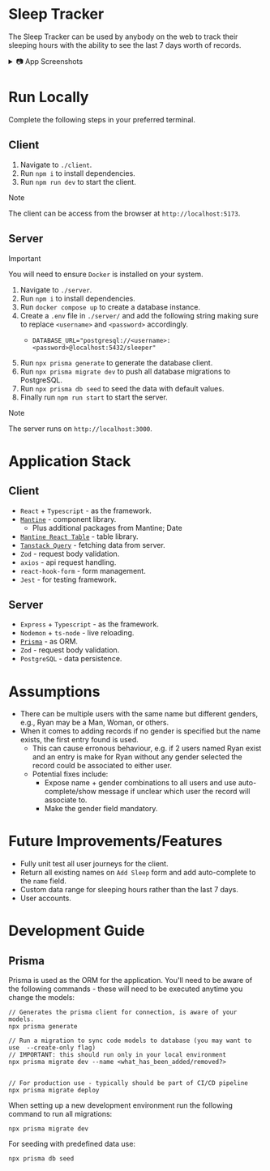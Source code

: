 # Sleep Tracker
The Sleep Tracker can be used by anybody on the web to track their sleeping hours with the ability to see the last 7 days worth of records.

<details>

<summary>📷 App Screenshots</summary>

## Dashboard
<p align="center">
  <img width="750px" src="https://github.com/user-attachments/assets/d9743d3d-c436-4872-bdb9-63e9e6a59799" />
</p>

## Recent Sleep Recordings for User
<p align="center">
  <img width="750px" src="https://github.com/user-attachments/assets/b3d3e7d1-b18f-42fb-98a4-f9102475428f" />
</p>

## Add Sleep Recording
<p align="center">
  <img width="750px" src="https://github.com/user-attachments/assets/1716aa12-b9b6-4328-9b64-f58794742d62" />

</p>

</details>

# Run Locally

Complete the following steps in your preferred terminal.

## Client

1. Navigate to `./client`.
2. Run `npm i` to install dependencies.
3. Run `npm run dev` to start the client.

> [!NOTE]  
> The client can be access from the browser at `http://localhost:5173`.

## Server

> [!IMPORTANT]  
> You will need to ensure `Docker` is installed on your system.

1. Navigate to `./server`.
2. Run `npm i` to install dependencies.
3. Run `docker compose up` to create a database instance.
4. Create a `.env` file in `./server/` and add the following string making sure to replace `<username>` and `<password>` accordingly.
   - ```
     DATABASE_URL="postgresql://<username>:<password>@localhost:5432/sleeper"
     ```
6. Run `npx prisma generate` to generate the database client.
7. Run `npx prisma migrate dev` to push all database migrations to PostgreSQL.
8. Run `npx prisma db seed` to seed the data with default values.
9. Finally run `npm run start` to start the server.

> [!NOTE]  
> The server runs on `http://localhost:3000`.

# Application Stack

## Client

- `React` + `Typescript` - as the framework.
- [`Mantine`](https://mantine.dev/) - component library.
  - Plus additional packages from Mantine; Date
- [`Mantine React Table`]() - table library.
- [`Tanstack Query`](https://tanstack.com/query/latest) - fetching data from server.
- `Zod` - request body validation.
- `axios` - api request handling.
- `react-hook-form` - form management.
- `Jest` - for testing framework.

## Server

- `Express` + `Typescript` - as the framework.
- `Nodemon` + `ts-node` - live reloading.
- [`Prisma`](https://www.prisma.io/) - as ORM.
- `Zod` - request body validation.
- `PostgreSQL` - data persistence.

# Assumptions
- There can be multiple users with the same name but different genders, e.g., Ryan may be a Man, Woman, or others.
- When it comes to adding records if no gender is specified but the name exists, the first entry found is used.
  - This can cause erronous behaviour, e.g. if 2 users named Ryan exist and an entry is make for Ryan without any gender selected the record could be associated to either user.
  - Potential fixes include:
    - Expose name + gender combinations to all users and use auto-complete/show message if unclear which user the record will associate to.
    - Make the gender field mandatory.

# Future Improvements/Features
- Fully unit test all user journeys for the client.
- Return all existing names on `Add Sleep` form and add auto-complete to the `name` field.
- Custom data range for sleeping hours rather than the last 7 days.
- User accounts.

# Development Guide

## Prisma

Prisma is used as the ORM for the application. You'll need to be aware of the following commands - these will need to be executed anytime you change the models:

```
// Generates the prisma client for connection, is aware of your models.
npx prisma generate

// Run a migration to sync code models to database (you may want to use  --create-only flag)
// IMPORTANT: this should run only in your local environment
npx prisma migrate dev --name <what_has_been_added/removed?>


// For production use - typically should be part of CI/CD pipeline
npx prisma migrate deploy
```

When setting up a new development environment run the following command to run all migrations:

```
npx prisma migrate dev
```

For seeding with predefined data use:

```
npx prisma db seed
```
